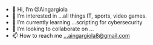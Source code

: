 - 👋 Hi, I’m @Aingargiola
- 👀 I’m interested in ...all things IT, sports, video games.
- 🌱 I’m currently learning ...scripting for cybersecurity
- 💞️ I’m looking to collaborate on ...
- 📫 How to reach me ...aingargiola8@gmail.com

<!---
Aingargiola/Aingargiola is a ✨ special ✨ repository because its `README.md` (this file) appears on your GitHub profile.
You can click the Preview link to take a look at your changes.
--->
